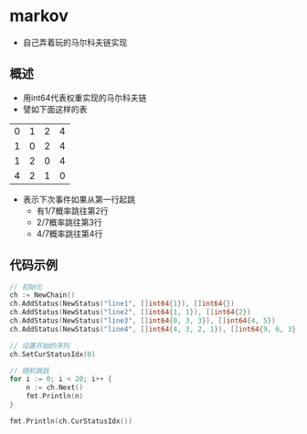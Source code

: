 # markov
- 自己弄着玩的马尔科夫链实现

## 概述
- 用int64代表权重实现的马尔科夫链
- 譬如下面这样的表

|  |  |  |     |
|---|---|---|-----|
|0|1|2| 4   |
|1|0|2| 4   |
|1|2|0| 4   |
|4|2|1| 0   |

- 表示下次事件如果从第一行起跳
  - 有1/7概率跳往第2行
  - 2/7概率跳往第3行
  - 4/7概率跳往第4行

## 代码示例
```go
// 初始化
ch := NewChain()
ch.AddStatus(NewStatus("line1", []int64{1}), []int64{})
ch.AddStatus(NewStatus("line2", []int64{1, 1}), []int64{2})
ch.AddStatus(NewStatus("line3", []int64{0, 3, 3}), []int64{4, 5})
ch.AddStatus(NewStatus("line4", []int64{4, 3, 2, 1}), []int64{9, 6, 3})

// 设置开始的序列
ch.SetCurStatusIdx(0)

// 随机跳跃
for i := 0; i < 20; i++ {
    n := ch.Next()
    fmt.Println(n)
}

fmt.Println(ch.CurStatusIdx())

```

